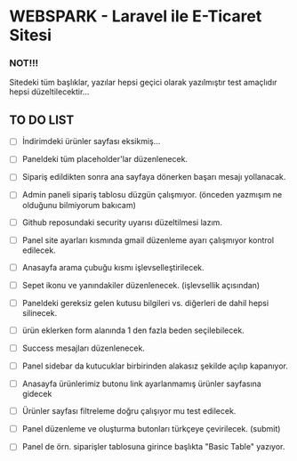 <h1>WEBSPARK - Laravel ile E-Ticaret Sitesi</h1>

### NOT!!!
Sitedeki tüm başlıklar, yazılar hepsi geçici olarak yazılmıştır test amaçlıdır hepsi düzeltilecektir...

## TO DO LIST

 - [ ] İndirimdeki ürünler sayfası eksikmiş...

 - [ ] Paneldeki tüm placeholder'lar düzenlenecek.

 - [ ] Sipariş edildikten sonra ana sayfaya dönerken başarı mesajı yollanacak.

 - [ ] Admin paneli sipariş tablosu düzgün çalışmıyor. (önceden yazmışım ne olduğunu bilmiyorum bakıcam)

 - [ ] Github reposundaki security uyarısı düzeltilmesi lazım.

 - [ ] Panel site ayarları kısmında gmail düzenleme ayarı çalışmıyor kontrol edilecek.

 - [ ] Anasayfa arama çubuğu kısmı işlevselleştirilecek.

 - [ ] Sepet ikonu ve yanındakiler düzenlenecek. (işlevsellik açısından)

 - [ ] Paneldeki gereksiz gelen kutusu bilgileri vs. diğerleri de dahil hepsi silinecek.

 - [ ] ürün eklerken form alanında 1 den fazla beden seçilebilecek.

 - [ ] Success mesajları düzenlenecek.

 - [ ] Panel sidebar da kutucuklar birbirinden alakasız şekilde açılıp kapanıyor.

 - [ ] Anasayfa ürünlerimiz butonu link ayarlanmamış ürünler sayfasına gidecek

 - [ ] Ürünler sayfası filtreleme doğru çalışıyor mu test edilecek.

 - [ ] Panel düzenleme ve oluşturma butonları türkçeye çevirilecek. (submit)

 - [ ] Panel de örn. siparişler tablosuna girince başlıkta "Basic Table" yazıyor.
